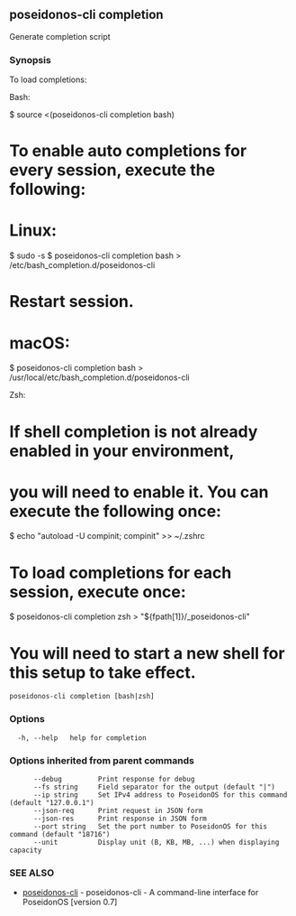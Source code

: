 ## poseidonos-cli completion

Generate completion script

### Synopsis

To load completions:

Bash:

  $ source <(poseidonos-cli completion bash)

  # To enable auto completions for every session, execute the following:
  # Linux:
  $ sudo -s
  $ poseidonos-cli completion bash > /etc/bash_completion.d/poseidonos-cli
  # Restart session.
  # macOS:
  $ poseidonos-cli completion bash > /usr/local/etc/bash_completion.d/poseidonos-cli

Zsh:

  # If shell completion is not already enabled in your environment,
  # you will need to enable it.  You can execute the following once:

  $ echo "autoload -U compinit; compinit" >> ~/.zshrc

  # To load completions for each session, execute once:
  $ poseidonos-cli completion zsh > "${fpath[1]}/_poseidonos-cli"

  # You will need to start a new shell for this setup to take effect.


```
poseidonos-cli completion [bash|zsh]
```

### Options

```
  -h, --help   help for completion
```

### Options inherited from parent commands

```
      --debug         Print response for debug
      --fs string     Field separator for the output (default "|")
      --ip string     Set IPv4 address to PoseidonOS for this command (default "127.0.0.1")
      --json-req      Print request in JSON form
      --json-res      Print response in JSON form
      --port string   Set the port number to PoseidonOS for this command (default "18716")
      --unit          Display unit (B, KB, MB, ...) when displaying capacity
```

### SEE ALSO

* [poseidonos-cli](poseidonos-cli.md)	 - poseidonos-cli - A command-line interface for PoseidonOS [version 0.7]

